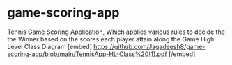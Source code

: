 # game-scoring-app
Tennis Game Scoring Application, Which applies  various rules to decide the the Winner based on the scores each player attain along the Game
High Level Class Diagram 
[embed] https://github.com/Jagadeesh8/game-scoring-app/blob/main/TennisApp-HL-Class%20(1).pdf [/embed]
